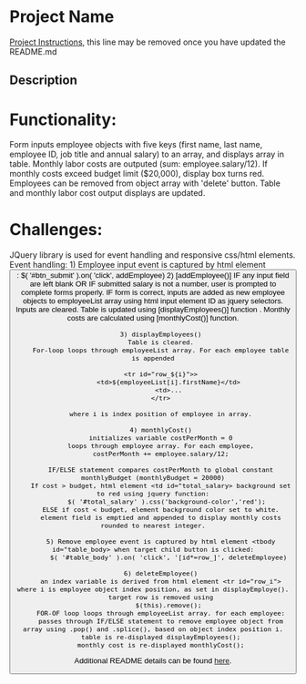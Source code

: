 # Project Name

[Project Instructions](./INSTRUCTIONS.md), this line may be removed once you have updated the README.md

## Description

# Functionality:

Form inputs employee objects with five keys (first name, last name, employee ID, job title and annual salary) to an array, and displays array in table. Monthly labor costs are outputed (sum: employee.salary/12). If monthly costs exceed budget limit ($20,000), display box turns red. Employees can be removed from object array with 'delete' button. Table and monthly labor cost output displays are updated.

# Challenges:

JQuery library is used for event handling and responsive css/html elements. 
Event handling:
       1) Employee input event is captured by html element <button id="btn_submit">:
            $( '#btn_submit' ).on( 'click', addEmployee)
       2) [addEmployee()]
        IF any input field are left blank OR IF submitted salary is not a number, user is prompted to complete forms properly.
        IF form is correct, inputs are added as new employee objects to employeeList array using html input element ID as jquery selectors.
        Inputs are cleared.
        Table is updated using [displayEmployees()] function .
        Monthly costs are calculated using [monthlyCost()] function.

        3) displayEmployees()
        Table is cleared.
        For-loop loops through employeeList array. For each employee table is appended

        <tr id="row_${i}">>
            <td>${employeeList[i].firstName}</td>
            <td>...
        </tr>

        where i is index position of employee in array.

        4) monthlyCost()
        initializes variable costPerMonth = 0
        loops through employee array. For each employee,
        costPerMonth += employee.salary/12;

        IF/ELSE statement compares costPerMonth to global constant monthlyBudget (monthlyBudget = 20000)
        If cost > budget, html element <td id="total_salary> background set to red using jquery function:
            $( '#total_salary' ).css('background-color','red'); 
        ELSE if cost < budget, element background color set to white.
        element field is emptied and appended to display monthly costs rounded to nearest integer.

        5) Remove employee event is captured by html element <tbody id="table_body> when target child button is clicked:
            $( '#table_body' ).on( 'click', '[id*=row_]', deleteEmployee)
        
        6) deleteEmployee()
        an index variable is derived from html element <tr id="row_i"> where i is employee object index position, as set in displayEmploye().
        target row is removed using
            $(this).remove();
        FOR-OF loop loops through employeeList array. for each employee:
        passes through IF/ELSE statement to remove employee object from array using .pop() and .splice(), based on object index position i.
        table is re-displayed displayEmployees();
        monthly cost is re-displayed monthlyCost();

Additional README details can be found [here](https://github.com/PrimeAcademy/readme-template/blob/master/README.md).
